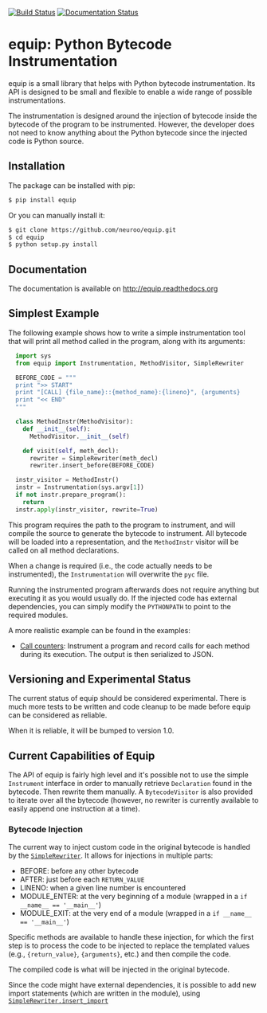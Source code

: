 [![Build Status](https://travis-ci.org/neuroo/equip.svg?branch=master)](https://travis-ci.org/neuroo/equip) [![Documentation Status](https://readthedocs.org/projects/equip/badge/?version=latest)](https://readthedocs.org/projects/equip/?badge=latest)

# equip: Python Bytecode Instrumentation

equip is a small library that helps with Python bytecode instrumentation. Its API
is designed to be small and flexible to enable a wide range of possible instrumentations.

The instrumentation is designed around the injection of bytecode inside the
bytecode of the program to be instrumented. However, the developer does not need to know
anything about the Python bytecode since the injected code is Python source.

## Installation
The package can be installed with pip:
```bash
$ pip install equip
```

Or you can manually install it:
```bash
$ git clone https://github.com/neuroo/equip.git
$ cd equip
$ python setup.py install
```

## Documentation
The documentation is available on http://equip.readthedocs.org

## Simplest Example

The following example shows how to write a simple instrumentation tool that will print all
method called in the program, along with its arguments:

```python
  import sys
  from equip import Instrumentation, MethodVisitor, SimpleRewriter

  BEFORE_CODE = """
  print ">> START"
  print "[CALL] {file_name}::{method_name}:{lineno}", {arguments}
  print "<< END"
  """

  class MethodInstr(MethodVisitor):
    def __init__(self):
      MethodVisitor.__init__(self)

    def visit(self, meth_decl):
      rewriter = SimpleRewriter(meth_decl)
      rewriter.insert_before(BEFORE_CODE)

  instr_visitor = MethodInstr()
  instr = Instrumentation(sys.argv[1])
  if not instr.prepare_program():
    return
  instr.apply(instr_visitor, rewrite=True)
```

This program requires the path to the program to instrument, and will compile the source
to generate the bytecode to instrument. All bytecode will be loaded into a representation,
and the `MethodInstr` visitor will be called on all method declarations.

When a change is required (i.e., the code actually needs to be instrumented), the
`Instrumentation` will overwrite the `pyc` file.

Running the instrumented program afterwards does not require anything but executing it as you
would usually do. If the injected code has external dependencies, you can simply modify the
`PYTHONPATH` to point to the required modules.

A more realistic example can be found in the examples:
  * [Call counters](https://github.com/neuroo/equip/blob/master/examples/counter/counter_instrument.py): Instrument a program and record calls for each method during its execution. The output is then serialized to JSON.


## Versioning and Experimental Status
The current status of equip should be considered experimental. There is much more tests
to be written and code cleanup to be made before equip can be considered as reliable.

When it is reliable, it will be bumped to version 1.0.

## Current Capabilities of Equip
The API of equip is fairly high level and it's possible not to use the simple `Instrument` interface
in order to manually retrieve `Declaration` found in the bytecode. Then rewrite them manually. A 
`BytecodeVisitor` is also provided to iterate over all the bytecode (however, no rewriter is currently
available to easily append one instruction at a time).

### Bytecode Injection
The current way to inject custom code in the original bytecode is handled by the [`SimpleRewriter`](http://equip.readthedocs.org/en/latest/equip.rewriter.html#equip.rewriter.simple.SimpleRewriter).
It allows for injections in multiple parts:
 * BEFORE: before any other bytecode
 * AFTER: just before each `RETURN_VALUE`
 * LINENO: when a given line number is encountered
 * MODULE_ENTER: at the very beginning of a module (wrapped in a `if __name__ == '__main__'`)
 * MODULE_EXIT: at the very end of a module (wrapped in a `if __name__ == '__main__'`)

Specific methods are available to handle these injection, for which the first step is to process the code to be
injected to replace the templated values (e.g., `{return_value}`, `{arguments}`, etc.) and then compile the code.

The compiled code is what will be injected in the original bytecode.

Since the code might have external dependencies, it is possible to add new import statements (which are written
in the module), using [`SimpleRewriter.insert_import`](http://equip.readthedocs.org/en/latest/equip.rewriter.html#equip.rewriter.simple.SimpleRewriter.insert_import)



